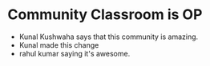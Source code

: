 # Community Classroom is OP

- Kunal Kushwaha says that this community is amazing.
- Kunal made this change
- rahul kumar saying it's awesome.
